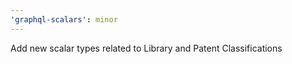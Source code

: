 ```yaml
---
'graphql-scalars': minor
---
```


Add new scalar types related to Library and Patent Classifications
